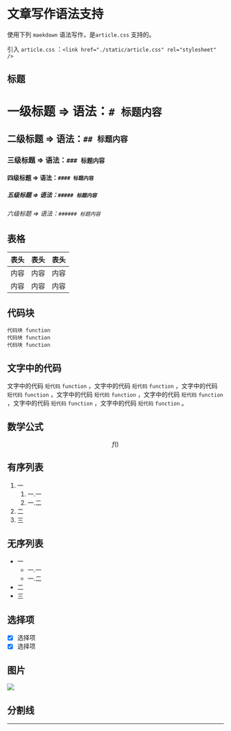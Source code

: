 # 文章写作语法支持

使用下列 `maekdown` 语法写作，是`article.css` 支持的。

引入 `article.css` ：`<link href="./static/article.css" rel="stylesheet" />`

## 标题

# 一级标题 => 语法：`# 标题内容`

## 二级标题 => 语法：`## 标题内容`

### 三级标题 => 语法：`### 标题内容`

#### 四级标题 => 语法：`#### 标题内容`

##### 五级标题 => 语法：`##### 标题内容`

###### 六级标题 => 语法：`###### 标题内容`



## 表格

| 表头 | 表头 | 表头 |
| ---- | ---- | ---- |
| 内容 | 内容 | 内容 |
| 内容 | 内容 | 内容 |



## 代码块

```
代码块 function
代码块 function
代码块 function
```



## 文字中的代码

文字中的代码 `短代码` `function` ，文字中的代码 `短代码` `function` ，文字中的代码 `短代码` `function` ，文字中的代码 `短代码` `function` ，文字中的代码 `短代码` `function` ，文字中的代码 `短代码` `function` ，文字中的代码 `短代码` `function` 。



## 数学公式

$$
f()
$$

## 有序列表

1. 一
   1. 一.一
   2. 一.二
2. 二
3. 三



## 无序列表

- 一
  - 一.一
  - 一.二
- 二
- 三



## 选择项 

- [x] 选择项
- [x] 选择项

## 图片

![](C:\Users\rd16\Desktop\leaf.jpg)



## 分割线

------


